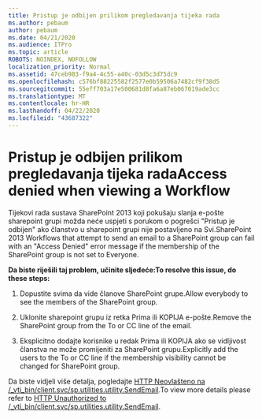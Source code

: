 ```yaml
---
title: Pristup je odbijen prilikom pregledavanja tijeka rada
ms.author: pebaum
author: pebaum
ms.date: 04/21/2020
ms.audience: ITPro
ms.topic: article
ROBOTS: NOINDEX, NOFOLLOW
localization_priority: Normal
ms.assetid: 47ceb983-f9a4-4c55-a40c-03d5c3d75dc9
ms.openlocfilehash: c576bf88225582f2577e0b59506a7482cf9f38d5
ms.sourcegitcommit: 55eff703a17e500681d8fa6a87eb067019ade3cc
ms.translationtype: MT
ms.contentlocale: hr-HR
ms.lasthandoff: 04/22/2020
ms.locfileid: "43687322"
---
```

# <a name="access-denied-when-viewing-a-workflow"></a><span data-ttu-id="83848-102">Pristup je odbijen prilikom pregledavanja tijeka rada</span><span class="sxs-lookup"><span data-stu-id="83848-102">Access denied when viewing a Workflow</span></span>

<span data-ttu-id="83848-103">Tijekovi rada sustava SharePoint 2013 koji pokušaju slanja e-pošte sharepoint grupi možda neće uspjeti s porukom o pogrešci "Pristup je odbijen" ako članstvo u sharepoint grupi nije postavljeno na Svi.</span><span class="sxs-lookup"><span data-stu-id="83848-103">SharePoint 2013 Workflows that attempt to send an email to a SharePoint group can fail with an "Access Denied" error message if the membership of the SharePoint group is not set to Everyone.</span></span>
  
 <span data-ttu-id="83848-104">**Da biste riješili taj problem, učinite sljedeće:**</span><span class="sxs-lookup"><span data-stu-id="83848-104">**To resolve this issue, do these steps:**</span></span>
  
 1. <span data-ttu-id="83848-105">Dopustite svima da vide članove SharePoint grupe.</span><span class="sxs-lookup"><span data-stu-id="83848-105">Allow everybody to see the members of the SharePoint group.</span></span>
  
 2. <span data-ttu-id="83848-106">Uklonite sharepoint grupu iz retka Prima ili KOPIJA e-pošte.</span><span class="sxs-lookup"><span data-stu-id="83848-106">Remove the SharePoint group from the To or CC line of the email.</span></span>
  
 3. <span data-ttu-id="83848-107">Eksplicitno dodajte korisnike u redak Prima ili KOPIJA ako se vidljivost članstva ne može promijeniti za SharePoint grupu.</span><span class="sxs-lookup"><span data-stu-id="83848-107">Explicitly add the users to the To or CC line if the membership visibility cannot be changed for SharePoint group.</span></span>
  
<span data-ttu-id="83848-108">Da biste vidjeli više detalja, pogledajte [HTTP Neovlašteno na /_vti_bin/client.svc/sp.utilities.utility.SendEmail](https://go.microsoft.com/fwlink/?linkid=2044694&amp;clcid=0x409).</span><span class="sxs-lookup"><span data-stu-id="83848-108">To view more details please refer to [HTTP Unauthorized to /_vti_bin/client.svc/sp.utilities.utility.SendEmail](https://go.microsoft.com/fwlink/?linkid=2044694&amp;clcid=0x409).</span></span>
  